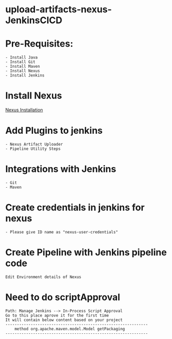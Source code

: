 # upload-artifacts-nexus-JenkinsCICD

# Pre-Requisites:
    - Install Java
    - Install Git
    - Install Maven
    - Install Nexus
    - Install Jenkins
# Install Nexus
  [Nexus Installation](https://github.com/cloudtechmasters/upload-artifacts-to-nexus/blob/master/README.md)
# Add Plugins to jenkins
    - Nexus Artifact Uploader
    - Pipeline Utility Steps
# Integrations with Jenkins
    - Git
    - Maven
# Create credentials in jenkins for nexus
    - Please give ID name as "nexus-user-credentials"
# Create Pipeline with Jenkins pipeline code
    Edit Environment details of Nexus
# Need to do scriptApproval
    Path: Manage Jenkins --> In-Process Script Approval 
    Go to this place aprove it for the first time
    It will contain below content based on your project
    --------------------------------------------------------------
    	method org.apache.maven.model.Model getPackaging
    --------------------------------------------------------------
